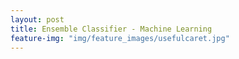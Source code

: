 ```yaml
---
layout: post
title: Ensemble Classifier - Machine Learning
feature-img: "img/feature_images/usefulcaret.jpg"
---
```


